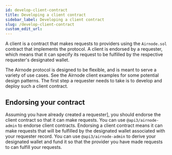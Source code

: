 ```yaml
---
id: develop-client-contract
title: Developing a client contract
sidebar_label: Developing a client contract
slug: /develop-client-contract
custom_edit_url:
---
```



A client is a contract that makes requests to providers using the `Airnode.sol` contract that implements the protocol.
A client is endorsed by a requester, which means that it can specify its request to be fulfilled by the respective requester's designated wallet.

The Airnode protocol is designed to be flexible, and is meant to serve a variety of use cases.
See the Airnode client examples for some potential design patterns.
The first step a requester needs to take is to develop and deploy such a client contract.

## Endorsing your contract

Assuming you have already created a requester], you should endorse the client contract so that it can make requests.
You can use `@api3/airnode-admin` to endorse client contracts.
Endorsing a client contract means it can make requests that will be fulfilled by the designated wallet associated with your requester record.
You can use `@api3/airnode-admin` to derive your designated wallet and fund it so that the provider you have made requests to can fulfill your requests.